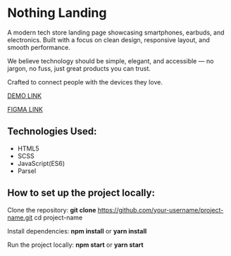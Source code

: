 # Nothing Landing
A modern tech store landing page showcasing smartphones, earbuds, and electronics.
Built with a focus on clean design, responsive layout, and smooth performance.

We believe technology should be simple, elegant, and accessible —
no jargon, no fuss, just great products you can trust.

Crafted to connect people with the devices they love.

  [DEMO LINK](https://tuhusova.github.io/nothing-landing/)
  
  [FIGMA LINK](https://www.figma.com/design/DtkQmQ797hk0nI4KfMi2Uq/BOSE-New-Version?node-id=6802-139&t=6QrdgnCHVHwFchwW-1)

## Technologies Used:
  - HTML5
  - SCSS
  - JavaScript(ES6)
  - Parsel

## How to set up the project locally:
Clone the repository:
**git clone** https://github.com/your-username/project-name.git
cd project-name

Install dependencies:
**npm install**
or
**yarn install**

Run the project locally:
**npm start**
or
**yarn start**
